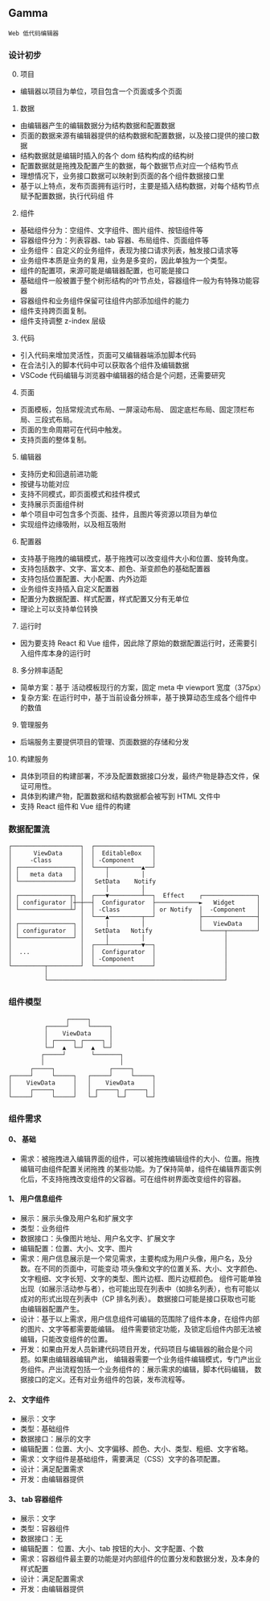 ## Gamma

`Web 低代码编辑器`

### 设计初步

0. 项目

- 编辑器以项目为单位，项目包含一个页面或多个页面

1. 数据

- 由编辑器产生的编辑数据分为结构数据和配置数据
- 页面的数据来源有编辑器提供的结构数据和配置数据，以及接口提供的接口数据
- 结构数据就是编辑时插入的各个 dom 结构构成的结构树
- 配置数据就是拖拽及配置产生的数据，每个数据节点对应一个结构节点
- 理想情况下，业务接口数据可以映射到页面的各个组件数据接口里
- 基于以上特点，发布页面拥有运行时，主要是插入结构数据，对每个结构节点赋予配置数据，执行代码组
  件

2. 组件

- 基础组件分为：空组件、文字组件、图片组件、按钮组件等
- 容器组件分为：列表容器、tab 容器、布局组件、页面组件等
- 业务组件：自定义的业务组件，表现为接口请求列表，触发接口请求等
- 业务组件本质是业务的复用，业务是多变的，因此单独为一个类型。
- 组件的配置项，来源可能是编辑器配置，也可能是接口
- 基础组件一般被置于整个树形结构的叶节点处，容器组件一般为有特殊功能容器
- 容器组件和业务组件保留可往组件内部添加组件的能力
- 组件支持跨页面复制。
- 组件支持调整 z-index 层级

3. 代码

- 引入代码来增加灵活性，页面可又编辑器端添加脚本代码
- 在合法引入的脚本代码中可以获取各个组件及编辑数据
- VSCode 代码编辑与浏览器中编辑器的结合是个问题，还需要研究

4. 页面

- 页面模板，包括常规流式布局、一屏滚动布局、 固定底栏布局、固定顶栏布局、三段式布局。
- 页面的生命周期可在代码中触发。
- 支持页面的整体复制。

5. 编辑器

- 支持历史和回退前进功能
- 按键与功能对应
- 支持不同模式，即页面模式和挂件模式
- 支持展示页面组件树
- 单个项目中可包含多个页面、挂件，且图片等资源以项目为单位
- 实现组件边缘吸附，以及相互吸附

6. 配置器

- 支持基于拖拽的编辑模式，基于拖拽可以改变组件大小和位置、旋转角度。
- 支持包括数字、文字、富文本、颜色、渐变颜色的基础配置器
- 支持包括位置配置、大小配置、内外边距
- 业务组件支持插入自定义配置器
- 配置分为数据配置、样式配置，样式配置又分有无单位
- 理论上可以支持单位转换

7. 运行时

- 因为要支持 React 和 Vue 组件，因此除了原始的数据配置运行时，还需要引入组件库本身的运行时

8. 多分辨率适配

- 简单方案：基于 活动模板现行的方案，固定 meta 中 viewport 宽度（375px）
- 复杂方案: 在运行时中，基于当前设备分辨率，基于换算动态生成各个组件中的数值

9. 管理服务

- 后端服务主要提供项目的管理、页面数据的存储和分发

10. 构建服务

- 具体到项目的构建部署，不涉及配置数据接口分发，最终产物是静态文件，保证可用性。
- 具体到构建产物，配置数据和结构数据都会被写到 HTML 文件中
- 支持 React 组件和 Vue 组件的构建

### 数据配置流

```
┌───────────────────┐  ┌────────────────┐
│      ViewData     │  │  EditableBox   │
│     -Class        │  │ -Component     │
│ ┌───────────────┐ │  └───┬─────────▲──┘
│ │   meta data   │ │      │         │
│ └───────────────┘ │   SetData    Notify
│                   │      │         │
│ ┌──────────────┬┐ │  ┌───▼─────────┴──┐  Effect    ┌───────────────┐
│ │ configurator │┼─┼──┤  Configurator  ├────────────►   Widget      │
│ └──────────────┴┘ │  │ -Class         │ or Notify  │  -Component   │
│                   │  └───▲─────────┬──┘            ├───────────────┤
│ ┌───────────────┐ │      │         │               │   ViewData    │
│ │ configurator  │ │   SetData   Notify             └──────┬────────┘
│ └───────────────┘ │      │         │                      │
│                   │  ┌───┴─────────▼──┐                   │
│  ...              │  │  Configurator  │                   │
│                   │  │ -Component     │                   │
└─────────┬─────────┘  └────────────────┘                   │
          │                                                 │
          └─────────────────────────────────────────────────┘
```

### 组件模型
```
                ┌─────┐
          ┌─────┘     └─────┐
          │    ViewData     │
          │ ┌─────┐ ┌─────┐ │
          └─┘  ▲  └─┘  ▲  └─┘
         ┌─────┘       └───────┐
         │                     │
      ┌─────┐               ┌─────┐
┌─────┘     └─────┐   ┌─────┘     └─────┐
│    ViewData     │   │    ViewData     │
│     ┌─────┐     │   │ ┌─────┐ ┌─────┐ │
└─────┘     └─────┘   └─┘     └─┘     └─┘
```

### 组件需求

#### 0、 基础

- 需求：被拖拽进入编辑界面的组件，可以被拖拽编辑组件的大小、位置。拖拽编辑可由组件配置关闭拖拽
  的某些功能。为了保持简单，组件在编辑界面实例化后，不支持拖拽改变组件的父容器。可在组件树界面改变组件的容器。

#### 1、 用户信息组件

- 展示：展示头像及用户名和扩展文字
- 类型：业务组件
- 数据接口：头像图片地址、用户名文字、扩展文字
- 编辑配置：位置、大小、文字、图片
- 需求：用户信息展示是一个常见需求，主要构成为用户头像，用户名，及分数。在不同的页面中，可能变动
  项头像和文字的位置关系、大小、文字颜色、文字粗细、文字长短、文字的类型、图片边框、图片边框颜色。
  组件可能单独出现（如展示活动参与者），也可能出现在列表中（如排名列表），也有可能以成对的形式出现在列表中（CP 排名列表）。
  数据接口可能是接口获取也可能由编辑器配置产生。
- 设计：基于以上需求，用户信息组件可编辑的范围除了组件本身，在组件内部的图片、文字等都需要能编辑。
  组件需要锁定功能，及锁定后组件内部无法被编辑，只能改变组件的位置。
- 开发：如果由开发人员新建代码项目开发，代码项目与编辑器的融合是个问题。如果由编辑器编辑产出，
  编辑器需要一个业务组件编辑模式，专门产出业务组件。产出流程包括一个业务组件的：展示需求的编辑，脚本代码编辑，
  数据接口的定义。还有对业务组件的包装，发布流程等。

#### 2、 文字组件

- 展示：文字
- 类型：基础组件
- 数据接口：展示的文字
- 编辑配置：位置、大小、文字偏移、颜色、大小、类型、粗细、文字省略。
- 需求：文字组件是基础组件，需要满足（CSS）文字的各项配置。
- 设计：满足配置需求
- 开发：由编辑器提供

#### 3、 tab 容器组件

- 展示：文字
- 类型：容器组件
- 数据接口：无
- 编辑配置： 位置、大小、tab 按钮的大小、文字配置、个数
- 需求：容器组件最主要的功能是对内部组件的位置分发和数据分发，及本身的样式配置
- 设计：满足配置需求
- 开发：由编辑器提供
